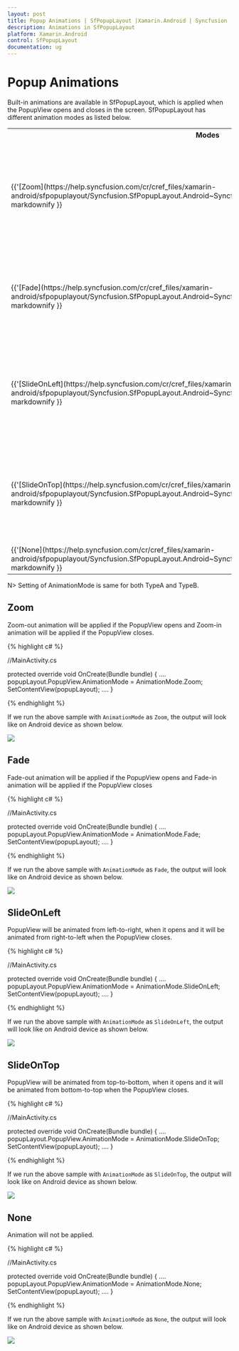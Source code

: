 ```yaml
---
layout: post
title: Popup Animations | SfPopupLayout |Xamarin.Android | Syncfusion
description: Animations in SfPopupLayout
platform: Xamarin.Android
control: SfPopupLayout
documentation: ug
--- 
```


# Popup Animations

Built-in animations are available in SfPopupLayout, which is applied when the PopupView opens and closes in the screen.
SfPopupLayout has different animation modes as listed below.

<table>
<tr>
<th> Modes </th>
<th> Description </th>
</tr>
<tr>
<td> {{'[Zoom](https://help.syncfusion.com/cr/cref_files/xamarin-android/sfpopuplayout/Syncfusion.SfPopupLayout.Android~Syncfusion.Android.PopupLayout.AnimationMode.html)'| markdownify }} </td>
<td>  Zoom-out animation will be applied if the PopupView opens and zoom-in animation will be applied if the PopupView closes. This is the default AnimationMode</td>
</tr>
<tr>
<td> {{'[Fade](https://help.syncfusion.com/cr/cref_files/xamarin-android/sfpopuplayout/Syncfusion.SfPopupLayout.Android~Syncfusion.Android.PopupLayout.AnimationMode.html)'| markdownify }} </td>
<td>  Fade-out animation will be applied if the PopupView opens and Fade-in animation will be applied if the PopupView closes</td>
</tr>
<tr>
<td> {{'[SlideOnLeft](https://help.syncfusion.com/cr/cref_files/xamarin-android/sfpopuplayout/Syncfusion.SfPopupLayout.Android~Syncfusion.Android.PopupLayout.AnimationMode.html)'| markdownify }} </td>
<td>  PopupView will be animated from left-to-right, when it opens and it will be animated from right-to-left when the PopupView closes.</td>
</tr>
<tr>
<td> {{'[SlideOnTop](https://help.syncfusion.com/cr/cref_files/xamarin-android/sfpopuplayout/Syncfusion.SfPopupLayout.Android~Syncfusion.Android.PopupLayout.AnimationMode.html)'| markdownify }} </td>
<td>  PopupView will be animated from top-to-bottom, when it opens and it will be animated from bottom-to-top when the PopupView closes.</td>
</tr>
<tr>
<td> {{'[None](https://help.syncfusion.com/cr/cref_files/xamarin-android/sfpopuplayout/Syncfusion.SfPopupLayout.Android~Syncfusion.Android.PopupLayout.AnimationMode.html)'| markdownify }} </td>
<td>  Animation will not be applied.</td>
</tr>
</table>

N> Setting of AnimationMode is same for both TypeA and TypeB.

## Zoom 

Zoom-out animation will be applied if the PopupView opens and Zoom-in animation will be applied if the PopupView closes.

{% highlight c# %}

//MainActivity.cs

protected override void OnCreate(Bundle bundle)
{
	....
    popupLayout.PopupView.AnimationMode = AnimationMode.Zoom;
    SetContentView(popupLayout);
    ....
}

{% endhighlight %}

If we run the above sample with `AnimationMode` as `Zoom`, the output will look like on Android device as shown below.

![](GettingStarted_images/ZoomAnimation.gif)

## Fade 

Fade-out animation will be applied if the PopupView opens and Fade-in animation will be applied if the PopupView closes

{% highlight c# %}

//MainActivity.cs

protected override void OnCreate(Bundle bundle)
{
	....
    popupLayout.PopupView.AnimationMode = AnimationMode.Fade;
    SetContentView(popupLayout);
    ....
}

{% endhighlight %}

If we run the above sample with `AnimationMode` as `Fade`, the output will look like on Android device as shown below.

![](GettingStarted_images/FadeAnimation.gif)

## SlideOnLeft 

PopupView will be animated from left-to-right, when it opens and it will be animated from right-to-left when the PopupView closes.

{% highlight c# %}

//MainActivity.cs

protected override void OnCreate(Bundle bundle)
{
	....
    popupLayout.PopupView.AnimationMode = AnimationMode.SlideOnLeft;
    SetContentView(popupLayout);
    ....
}

{% endhighlight %}

If we run the above sample with `AnimationMode` as `SlideOnLeft`, the output will look like on Android device as shown below.

![](GettingStarted_images/SlideOnLeftAnimation.gif)

## SlideOnTop 

PopupView will be animated from top-to-bottom, when it opens and it will be animated from bottom-to-top when the PopupView closes.

{% highlight c# %}

//MainActivity.cs

protected override void OnCreate(Bundle bundle)
{
	....
    popupLayout.PopupView.AnimationMode = AnimationMode.SlideOnTop;
    SetContentView(popupLayout);
    ....
}

{% endhighlight %}

If we run the above sample with `AnimationMode` as `SlideOnTop`, the output will look like on Android device as shown below.

![](GettingStarted_images/SlideOnTopAnimation.gif)

## None

Animation will not be applied.

{% highlight c# %}

//MainActivity.cs

protected override void OnCreate(Bundle bundle)
{
	....
    popupLayout.PopupView.AnimationMode = AnimationMode.None;
    SetContentView(popupLayout);
    ....
}

{% endhighlight %}

If we run the above sample with `AnimationMode` as `None`, the output will look like on Android device as shown below.

![](GettingStarted_images/AnimationMode_None.gif)